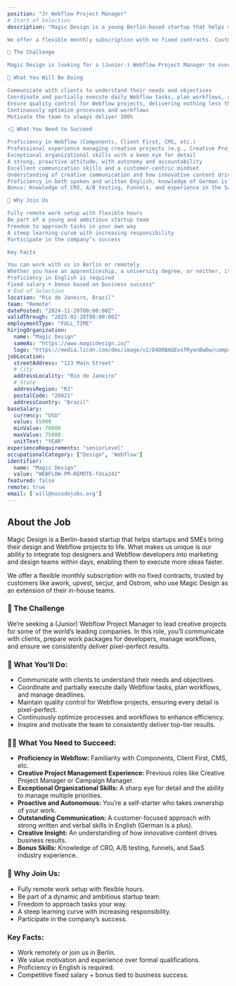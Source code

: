 ```yaml
---
position: "Jr Webflow Project Manager"
# Start of Selection
description: "Magic Design is a young Berlin-based startup that helps startups and SMEs bring their design and Webflow projects to life. What sets us apart is that marketing and design departments can add a top designer or Webflow developer to their team within days, allowing them to execute more of their ideas.

We offer a flexible monthly subscription with no fixed contracts. Customers like awork, upvest, secjur, and Ostrom already use Magic Design as an extension of their in-house teams.

🥊 The Challenge

Magic Design is looking for a (Junior-) Webflow Project Manager to oversee creative projects for some of the world’s leading companies. You will be responsible for communicating with clients, preparing work packages for developers, managing workflows, and ensuring we consistently deliver pixel-perfect results.

📇 What You Will Be Doing

Communicate with clients to understand their needs and objectives
Coordinate and partially execute daily Webflow tasks, plan workflows, and manage deadlines
Ensure quality control for Webflow projects, delivering nothing less than pixel-perfect outcomes
Continuously optimize processes and workflows
Motivate the team to always deliver 100%

✌🏻 What You Need to Succeed

Proficiency in Webflow (Components, Client First, CMS, etc.)
Professional experience managing creative projects (e.g., Creative Project Manager, Campaign Manager, ...)
Exceptional organizational skills with a keen eye for detail
A strong, proactive attitude, with autonomy and accountability
Excellent communication skills and a customer-centric mindset
Understanding of creative communication and how innovative content drives business results
Proficiency in both spoken and written English; knowledge of German is a plus
Bonus: Knowledge of CRO, A/B testing, Funnels, and experience in the SaaS industry

💎 Why Join Us

Fully remote work setup with flexible hours
Be part of a young and ambitious startup team
Freedom to approach tasks in your own way
A steep learning curve with increasing responsibility
Participate in the company’s success

Key Facts

You can work with us in Berlin or remotely
Whether you have an apprenticeship, a university degree, or neither, it doesn’t matter to us as long as you're motivated and have the necessary experience
Proficiency in English is required
Fixed salary + bonus based on business success"
# End of Selection
location: "Rio de Janeiro, Brazil"
team: "Remote"
datePosted: "2024-11-20T00:00:00Z"
validThrough: "2025-02-20T00:00:00Z"
employmentType: "FULL_TIME"
hiringOrganization: 
  name: "Magic Design"
  sameAs: "https://www.magicdesign.io/"
  logo: "https://media.licdn.com/dms/image/v2/D4D0BAQEvxfRyenBwDw/company-logo_200_200/company-logo_200_200/0/1704459371797/magic_design_io_logo?e=1740009600&v=beta&t=vh9YkQXCbf0Oj-iuNOFNWkbnn4IFDmBRtdnxXRn2Ons"
jobLocation:
  streetAddress: "123 Main Street"  
  # City
  addressLocality: "Rio de Janeiro"
  # State   
  addressRegion: "RJ"
  postalCode: "20021"
  addressCountry: "Brazil"
baseSalary:
  currency: "USD"
  value: 65000
  minValue: 70000   
  maxValue: 75000
  unitText: "YEAR"
experienceRequirements: "seniorLevel"
occupationalCategory: ["Design", 'Webflow']
identifier:
  name: "Magic Design"
  value: "WEBFLOW-PM-REMOTE-fdsa242"
featured: false
remote: true
email: ['will@nocodejobs.org']
---
```


## About the Job  
Magic Design is a Berlin-based startup that helps startups and SMEs bring their design and Webflow projects to life. What makes us unique is our ability to integrate top designers and Webflow developers into marketing and design teams within days, enabling them to execute more ideas faster.  

We offer a flexible monthly subscription with no fixed contracts, trusted by customers like awork, upvest, secjur, and Ostrom, who use Magic Design as an extension of their in-house teams.  

### 🥊 The Challenge  
We’re seeking a (Junior) Webflow Project Manager to lead creative projects for some of the world’s leading companies. In this role, you’ll communicate with clients, prepare work packages for developers, manage workflows, and ensure we consistently deliver pixel-perfect results.  

### 📇 What You’ll Do:  
- Communicate with clients to understand their needs and objectives.  
- Coordinate and partially execute daily Webflow tasks, plan workflows, and manage deadlines.  
- Maintain quality control for Webflow projects, ensuring every detail is pixel-perfect.  
- Continuously optimize processes and workflows to enhance efficiency.  
- Inspire and motivate the team to consistently deliver top-tier results.  

### ✌🏻 What You Need to Succeed:  
- **Proficiency in Webflow:** Familiarity with Components, Client First, CMS, etc.  
- **Creative Project Management Experience:** Previous roles like Creative Project Manager or Campaign Manager.  
- **Exceptional Organizational Skills:** A sharp eye for detail and the ability to manage multiple priorities.  
- **Proactive and Autonomous:** You’re a self-starter who takes ownership of your work.  
- **Outstanding Communication:** A customer-focused approach with strong written and verbal skills in English (German is a plus).  
- **Creative Insight:** An understanding of how innovative content drives business results.  
- **Bonus Skills:** Knowledge of CRO, A/B testing, funnels, and SaaS industry experience.  

### 💎 Why Join Us:  
- Fully remote work setup with flexible hours.  
- Be part of a dynamic and ambitious startup team.  
- Freedom to approach tasks your way.  
- A steep learning curve with increasing responsibility.  
- Participate in the company’s success.  

### Key Facts:  
- Work remotely or join us in Berlin.  
- We value motivation and experience over formal qualifications.  
- Proficiency in English is required.  
- Competitive fixed salary + bonus tied to business success.  
